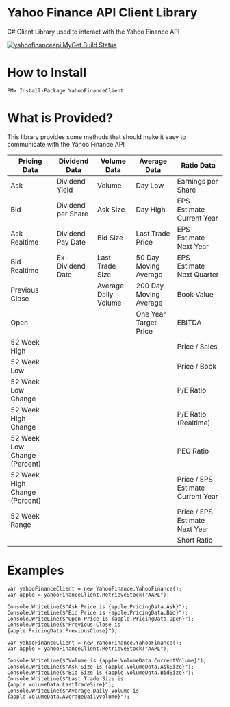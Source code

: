 # Yahoo Finance API Client Library

C# Client Library used to interact with the Yahoo Finance API

[![yahoofinanceapi MyGet Build Status](https://www.myget.org/BuildSource/Badge/yahoofinanceapi?identifier=38997d9d-f6c0-4fd6-8f10-caa8cc0eb323)](https://www.myget.org/)

<h1>How to Install</h1>

`PM> Install-Package YahooFinanceClient`

<h1>What is Provided?</h1>

This library provides some methods that should make it easy to communicate with the Yahoo Finance API

| Pricing Data                  | Dividend Data      | Volume Data          | Average Data           | Ratio Data                        |
|-------------------------------|--------------------|----------------------|------------------------|-----------------------------------|
| Ask                           | Dividend Yield     | Volume               | Day Low                | Earnings per Share                |
| Bid                           | Dividend per Share | Ask Size             | Day High               | EPS Estimate Current Year         |
| Ask Realtime                  | Dividend Pay Date  | Bid Size             | Last Trade Price       | EPS Estimate Next Year            |
| Bid Realtime                  | Ex-Dividend Date   | Last Trade Size      | 50 Day Moving Average  | EPS Estimate Next Quarter         |
| Previous Close                |                    | Average Daily Volume | 200 Day Moving Average | Book Value                        |
| Open                          |                    |                      | One Year Target Price  | EBITDA                            |
| 52 Week High                  |                    |                      |                        | Price / Sales                     |
| 52 Week Low                   |                    |                      |                        | Price / Book                      |
| 52 Week Low Change            |                    |                      |                        | P/E Ratio                         |
| 52 Week High Change           |                    |                      |                        | P/E Ratio (Realtime)              |
| 52 Week Low Change (Percent)  |                    |                      |                        | PEG Ratio                         |
| 52 Week High Change (Percent) |                    |                      |                        | Price / EPS Estimate Current Year |
| 52 Week Range                 |                    |                      |                        | Price / EPS Estimate Next Year    |
|                               |                    |                      |                        | Short Ratio                       |

<h1>Examples</h1>

````
var yahooFinanceClient = new YahooFinance.YahooFinance();
var apple = yahooFinanceClient.RetrieveStock("AAPL");

Console.WriteLine($"Ask Price is {apple.PricingData.Ask}");
Console.WriteLine($"Bid Price is {apple.PricingData.Bid}");
Console.WriteLine($"Open Price is {apple.PricingData.Open}");
Console.WriteLine($"Previous Close is {apple.PricingData.PreviousClose}");
````

````
var yahooFinanceClient = new YahooFinance.YahooFinance();
var apple = yahooFinanceClient.RetrieveStock("AAPL");

Console.WriteLine($"Volume is {apple.VolumeData.CurrentVolume}");
Console.WriteLine($"Ask Size is {apple.VolumeData.AskSize}");
Console.WriteLine($"Bid Size is {apple.VolumeData.BidSize}");
Console.WriteLine($"Last Trade Size is {apple.VolumeData.LastTradeSize}");
Console.WriteLine($"Average Daily Volume is {apple.VolumeData.AverageDailyVolume}");
````            
